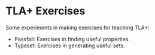 # TLA+ Exercises

Some experiments in making exercises for teaching TLA+:

* Passfail: Exercises in finding useful properties. 
* Typeset: Exercises in generating useful sets.

<!-- Reverse property: give an initial setup and property and ask them to write a next -->
<!-- Why does this fail? What does the error trace looklike? -->
